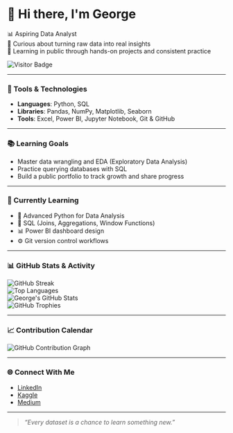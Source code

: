 # 👋 Hi there, I'm George

📊 Aspiring Data Analyst  
🧠 Curious about turning raw data into real insights  
🚀 Learning in public through hands-on projects and consistent practice

![Visitor Badge](https://komarev.com/ghpvc/?username=georgexlabs&style=flat-square)

---

### 🧰 Tools & Technologies
- **Languages**: Python, SQL
- **Libraries**: Pandas, NumPy, Matplotlib, Seaborn
- **Tools**: Excel, Power BI, Jupyter Notebook, Git & GitHub

---

<!--### 📌 What I'm Working On
- 📂 Personal data projects using real-world datasets  
- 📈 Visualizing data for better storytelling  
- 🧹 Data cleaning and transformation using Python & SQL

--- -->

### 📚 Learning Goals
- Master data wrangling and EDA (Exploratory Data Analysis)  
- Practice querying databases with SQL  
- Build a public portfolio to track growth and share progress  

---

### 📘 Currently Learning
- 🐍 Advanced Python for Data Analysis  
- 🧮 SQL (Joins, Aggregations, Window Functions)  
- 📊 Power BI dashboard design  
- ⚙️ Git version control workflows  

---

### 📊 GitHub Stats & Activity

![GitHub Streak](https://streak-stats.demolab.com?user=georgexlabs&theme=default)  
![Top Languages](https://github-readme-stats.vercel.app/api/top-langs/?username=georgexlabs&layout=compact)  
![George's GitHub Stats](https://github-readme-stats.vercel.app/api?username=georgexlabs&show_icons=true&hide=issues&count_private=true)  
![GitHub Trophies](https://github-profile-trophy.vercel.app/?username=georgexlabs&theme=flat)

---

### 📈 Contribution Calendar

![GitHub Contribution Graph](https://github-readme-activity-graph.vercel.app/graph?username=georgexlabs&theme=github)

---

### 🌐 Connect With Me

- [LinkedIn](https://linkedin.com/in/yourusername)  
- [Kaggle](https://kaggle.com/yourusername)  
- [Medium](https://medium.com/@yourusername)

---

> _“Every dataset is a chance to learn something new.”_
